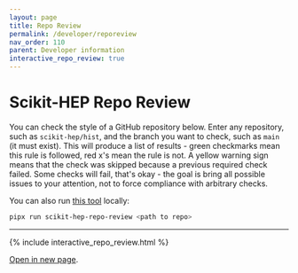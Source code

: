 ```yaml
---
layout: page
title: Repo Review
permalink: /developer/reporeview
nav_order: 110
parent: Developer information
interactive_repo_review: true
---
```


# Scikit-HEP Repo Review

You can check the style of a GitHub repository below. Enter any repository, such
as `scikit-hep/hist`, and the branch you want to check, such as `main` (it must
exist). This will produce a list of results - green checkmarks mean this rule is
followed, red x's mean the rule is not. A yellow warning sign means that the
check was skipped because a previous required check failed. Some checks will
fail, that's okay - the goal is bring all possible issues to your attention, not
to force compliance with arbitrary checks.

You can also run [this tool](https://github.com/henryiii/scikit-hep-repo-review)
locally:

```bash
pipx run scikit-hep-repo-review <path to repo>
```

---

{% include interactive_repo_review.html %}

[Open in new page](https://henryiii.github.io/scikit-hep-repo-review/).
